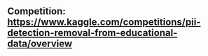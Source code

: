 ## Competition: https://www.kaggle.com/competitions/pii-detection-removal-from-educational-data/overview

